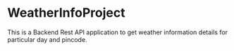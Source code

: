 # WeatherInfoProject
This is a Backend Rest API application to get weather information details for particular day and pincode.


